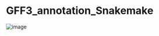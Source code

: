 # GFF3_annotation_Snakemake
![image](https://user-images.githubusercontent.com/33765093/166341376-4179adfa-0e11-4981-a056-e804ab07f237.png)
